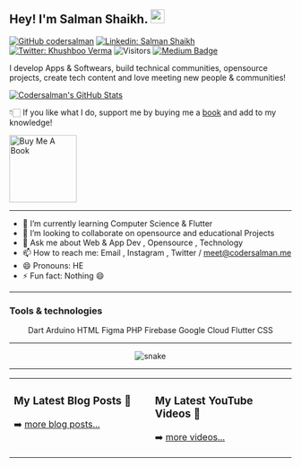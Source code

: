 ## Hey! I'm Salman Shaikh. <img src="https://media.giphy.com/media/hvRJCLFzcasrR4ia7z/giphy.gif" width="25px">

[![GitHub codersalman](https://img.shields.io/github/followers/codersalman?label=follow&style=social)](https://github.com/codersalman)
[![Linkedin: Salman Shaikh](https://img.shields.io/badge/-Salman%20Shaikh-blue?style=flat-square&logo=Linkedin&logoColor=white&link=https://www.linkedin.com/in/devsalmanshaikh/)](https://www.linkedin.com/in/devsalmanshaikh/)
[![Twitter: Khushboo Verma](https://img.shields.io/twitter/follow/Salman_8778?style=social)](https://twitter.com/Salman_8778)
![Visitors](https://visitor-badge.glitch.me/badge?page_id=codersalman&left_color=gray&right_color=blue)
[![Medium Badge](https://img.shields.io/badge/-@Codersalman-black?style=flat-square&labelColor=000000&logo=hashnode&link=https://hashnode.com/@Codersalman)](https://hashnode.com/@Codersalman)

  
I develop Apps & Softwears, build technical communities, opensource projects, create tech content and love meeting new people & communities!



[![Codersalman's GitHub Stats](https://github-readme-stats.vercel.app/api?username=codersalman&hide=issues&count_private=true&show_icons=true&theme=calm)](https://github.com/codersalman/github-readme-stats)


👇🏻 If you like what I do, support me by buying me a [book](https://www.buymeacoffee.com/khushbooverma) and add to my knowledge! 

<a href="https://www.buymeacoffee.com/salmanshaikh" target="_blank"><img src="https://cdn.buymeacoffee.com/buttons/v2/default-white.png" alt="Buy Me A Book" width="120" ></a>
<hr /> 

- 🌱 I’m currently learning Computer Science  & Flutter 
- 👯 I’m looking to collaborate on opensource and educational Projects 
- 💬 Ask me about Web & App Dev , Opensource , Technology
- 📫 How to reach me: Email , Instagram , Twitter / meet@codersalman.me
- 😄 Pronouns: HE
- ⚡ Fun fact: Nothing 😄 
<hr />


### Tools &amp; technologies

<p align="center">
<img align="center" src="https://peerlist-media.s3.amazonaws.com/tool_icons/dart.svg" alt="" ><span class="hidden capitalize lg:inline">Dart</span>
<img align="center" src="https://peerlist-media.s3.amazonaws.com/tool_icons/arduino.svg" alt="" class="mr-2 h-5"><span class="hidden capitalize lg:inline">Arduino</span>
<img align="center" src="https://peerlist-media.s3.amazonaws.com/tool_icons/html.svg" alt="" class="mr-2 h-5"><span class="hidden capitalize lg:inline">HTML</span>
<img align="center" src="https://peerlist-media.s3.amazonaws.com/tool_icons/figma.svg" alt="" class="mr-2 h-5"><span class="hidden capitalize lg:inline">Figma</span>
<img  align="center"src="https://peerlist-media.s3.amazonaws.com/tool_icons/php.svg" alt="" class="mr-2 h-5"><span class="hidden capitalize lg:inline">PHP</span>
<img  align="center"src="https://peerlist-media.s3.amazonaws.com/tool_icons/firebase.svg" alt="" class="mr-2 h-5"><span class="hidden capitalize lg:inline">Firebase</span>
<img align="center" src="https://peerlist-media.s3.amazonaws.com/tool_icons/google_cloud.svg" alt="" class="mr-2 h-5"><span class="hidden capitalize lg:inline">Google Cloud</span>
<img align="center" src="https://peerlist-media.s3.amazonaws.com/tool_icons/flutter.svg" alt="" class="mr-2 h-5"><span class="hidden capitalize lg:inline">Flutter</span>
<img align="center" src="https://peerlist-media.s3.amazonaws.com/tool_icons/css.svg" alt="" class="mr-2 h-5"><span class="hidden capitalize lg:inline">CSS</span>

</p>


<hr>
<p align="center">
  <img src="https://github.com/codersalman/codersalman/raw/output/github-contribution-grid-snake.svg" alt="snake"></center>
</p>

<hr>
<table align="center"><tr><td valign="top" width="50%">

### My Latest Blog Posts 🌱
<!-- BLOG-POST-LIST:START -->
<!-- BLOG-POST-LIST:END -->
➡️ [more blog posts...](https://ayushirawat.com/)
</td>
<td valign="top" width="50%">

### My Latest YouTube Videos 🌱
<!-- YOUTUBE:START -->

<!-- YOUTUBE:END -->
➡️ [more videos...](https://www.youtube.com/c/AyushiRawat)
</td>
  
  
<!-- ### Hi there 👋, my name is Salman 
#### I am a Computer Science Student
I am Salman, a Computer Science Student a part-time web & app developer. I have rich experience in android apps, website design, and building and customization, also I am good at SEO Keyword Research & WordPress Site Designing also I am a Robotics,IoT & Embedded System Developer 

Skills:  JS / HTML / CSS/ PHP / PYTHON / C++ / Dart

- 🌱 I’m currently learning Computer Science  & Flutter 
- 👯 I’m looking to collaborate on Education Projects 
- 💬 Ask me about Web & App Development ,  
- 📫 How to reach me: Email , Instagram , Twitter / meet@codersalman.me
- 😄 Pronouns: HE
- ⚡ Fun fact: Nothing 😄 

![visitors](https://visitor-badge.glitch.me/badge?page_id=codersalman)
-->




